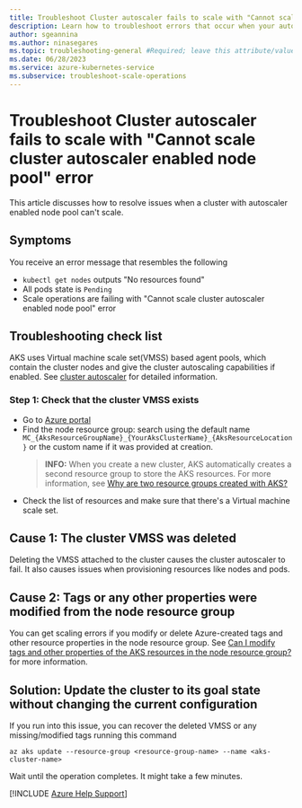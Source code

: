 ```yaml
---
title: Troubleshoot Cluster autoscaler fails to scale with "Cannot scale cluster autoscaler enabled node pool" error.
description: Learn how to troubleshoot errors that occur when your autoscaler isn't scaling up or down.
author: sgeannina
ms.author: ninasegares
ms.topic: troubleshooting-general #Required; leave this attribute/value as-is.
ms.date: 06/28/2023
ms.service: azure-kubernetes-service
ms.subservice: troubleshoot-scale-operations
---
```



# Troubleshoot Cluster autoscaler fails to scale with "Cannot scale cluster autoscaler enabled node pool" error

This article discusses how to resolve issues when a cluster with autoscaler enabled node pool can't scale.

## Symptoms

You receive an error message that resembles the following

* `kubectl get nodes` outputs "No resources found"
* All pods state is `Pending`
* Scale operations are failing with "Cannot scale cluster autoscaler enabled node pool" error

## Troubleshooting check list

AKS uses Virtual machine scale set(VMSS) based agent pools, which contain the cluster nodes and give the cluster autoscaling capabilities if enabled. See [cluster autoscaler](/azure/aks/cluster-autoscaler) for detailed information.

### Step 1: Check that the cluster VMSS exists

* Go to [Azure portal](https://portal.azure.com)
* Find the node resource group: search using the default name `MC_{AksResourceGroupName}_{YourAksClusterName}_{AksResourceLocation}` or the custom name if it was provided at creation.
  > **INFO:** When you create a new cluster, AKS automatically creates a second resource group to store the AKS resources. For more information, see [Why are two resource groups created with AKS?](/azure/aks/faq#why-are-two-resource-groups-created-with-aks)
* Check the list of resources and make sure that there's a Virtual machine scale set.

## Cause 1: The cluster VMSS was deleted

Deleting the VMSS attached to the cluster causes the cluster autoscaler to fail. It also causes issues when provisioning resources like nodes and pods.

## Cause 2: Tags or any other properties were modified from the node resource group

You can get scaling errors if you modify or delete Azure-created tags and other resource properties in the node resource group. See [Can I modify tags and other properties of the AKS resources in the node resource group?](/azure/aks/faq#can-i-modify-tags-and-other-properties-of-the-aks-resources-in-the-node-resource-group) for more information.

## Solution: Update the cluster to its goal state without changing the current configuration

If you run into this issue, you can recover the deleted VMSS or any missing/modified tags running this command

```azurecli
az aks update --resource-group <resource-group-name> --name <aks-cluster-name>
```

Wait until the operation completes. It might take a few minutes.

[!INCLUDE [Azure Help Support](../../includes/azure-help-support.md)]
